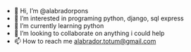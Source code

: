 - 👋 Hi, I’m @alabradorpons
- 👀 I’m interested in programing python, django, sql express
- 🌱 I’m currently learning python
- 💞️ I’m looking to collaborate on anything i could help
- 📫 How to reach me alabrador.totum@gmail.com

<!---
alabradorpons/alabradorpons is a ✨ special ✨ repository because its `README.md` (this file) appears on your GitHub profile.
You can click the Preview link to take a look at your changes.
--->
